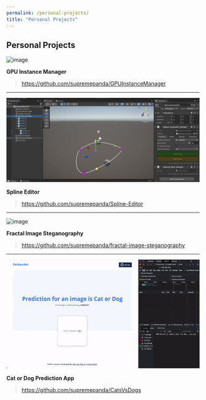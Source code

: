 ```yaml
---
permalink: /personal-projects/
title: "Personal Projects"
---
```


## Personal Projects

<img  src="https://media.licdn.com/dms/image/C4D22AQEnv34e9bdEhA/feedshare-shrink_1280/0/1677606509403?e=1711584000&v=beta&t=Yz_5ir6SVVootu0iSgFrjA0gzh4UKIC64nojtNHcrsI"  alt="image"  style="width:50%, height:auto">

**GPU Instance Manager**

> https://github.com/supremepanda/GPUInstanceManager
---
<img  src="https://github.com/supremepanda/Spline-Editor/raw/master/screenshots/general_overview.png"  alt="image"  style="width:50%, height:auto">

**Spline Editor**

> https://github.com/supremepanda/Spline-Editor
---
<img  src="https://lh3.google.com/u/0/d/10OQd2vx1cXOQezEqjQ_Dm7spBDLY96Ju=w2559-h1270-iv1"  alt="image"  style="width:50%, height:auto">

**Fractal Image Steganography**

> https://github.com/supremepanda/fractal-image-steganography
---
<img  src="https://github.com/supremepanda/CatsVsDogs/raw/main/cat.gif"  alt="image"  style="width:50%, height:auto">

**Cat or Dog Prediction App**

> https://github.com/supremepanda/CatsVsDogs


